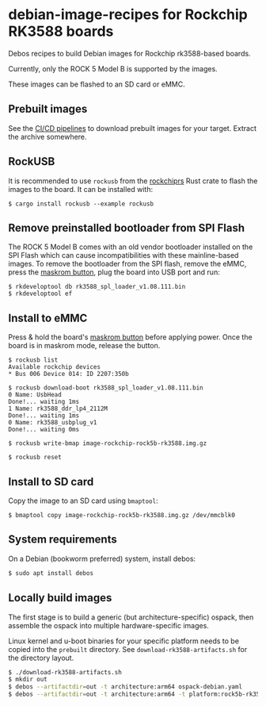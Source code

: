 # debian-image-recipes for Rockchip RK3588 boards

Debos recipes to build Debian images for Rockchip rk3588-based boards.

Currently, only the ROCK 5 Model B is supported by the images.

These images can be flashed to an SD card or eMMC.

## Prebuilt images
See the [CI/CD pipelines](https://gitlab.collabora.com/hardware-enablement/rockchip-3588/debian-image-recipes/-/pipelines)
to download prebuilt images for your target. Extract the archive somewhere.

## RockUSB
It is recommended to use `rockusb` from the [rockchiprs](https://github.com/collabora/rockchiprs)
Rust crate to flash the images to the board. It can be installed with:
```
$ cargo install rockusb --example rockusb
```

## Remove preinstalled bootloader from SPI Flash
The ROCK 5 Model B comes with an old vendor bootloader installed on the
SPI Flash which can cause incompatibilities with these mainline-based
images. To remove the bootloader from the SPI flash, remove the eMMC,
press the [maskrom button](https://gitlab.collabora.com/hardware-enablement/rockchip-3588/notes-for-rockchip-3588/-/blob/main/rock5b-rk3588.md#maskrom),
plug the board into USB port and run:

```
$ rkdeveloptool db rk3588_spl_loader_v1.08.111.bin
$ rkdeveloptool ef
```

## Install to eMMC

Press & hold the board's [maskrom button](https://gitlab.collabora.com/hardware-enablement/rockchip-3588/notes-for-rockchip-3588/-/blob/main/rock5b-rk3588.md#maskrom) before applying power. Once the board is in maskrom mode, release the button.

```
$ rockusb list
Available rockchip devices
* Bus 006 Device 014: ID 2207:350b

$ rockusb download-boot rk3588_spl_loader_v1.08.111.bin
0 Name: UsbHead
Done!... waiting 1ms
1 Name: rk3588_ddr_lp4_2112M
Done!... waiting 1ms
0 Name: rk3588_usbplug_v1
Done!... waiting 0ms

$ rockusb write-bmap image-rockchip-rock5b-rk3588.img.gz

$ rockusb reset
```

## Install to SD card
Copy the image to an SD card using `bmaptool`:
```
$ bmaptool copy image-rockchip-rock5b-rk3588.img.gz /dev/mmcblk0
```

## System requirements
On a Debian (bookworm preferred) system, install debos:
```bash
$ sudo apt install debos
```


## Locally build images
The first stage is to build a generic (but architecture-specific) ospack, then
assemble the ospack into multiple hardware-specific images.

Linux kernel and u-boot binaries for your specific platform needs to be copied
into the `prebuilt` directory. See `download-rk3588-artifacts.sh` for the directory
layout.


```bash
$ ./download-rk3588-artifacts.sh
$ mkdir out
$ debos --artifactdir=out -t architecture:arm64 ospack-debian.yaml
$ debos --artifactdir=out -t architecture:arm64 -t platform:rock5b-rk3588 image-rockchip-rk3588.yaml
```
